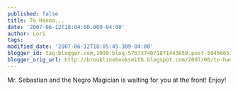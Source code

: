 ```yaml
---
published: false
title: To Hanna...
date: '2007-06-12T18:04:00.000-04:00'
author: Lori
tags: 
modified_date: '2007-06-12T18:05:45.309-04:00'
blogger_id: tag:blogger.com,1999:blog-5767374071871443859.post-5945665103035143514
blogger_orig_url: http://brooklinebooksmith.blogspot.com/2007/06/to-hanna.html
---
```


Mr. Sebastian and the Negro Magician is waiting for you at the front! Enjoy!